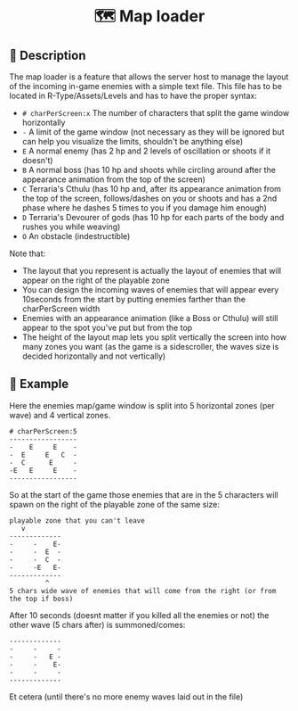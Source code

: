 # <p align="center">🗺️ Map loader</p>

## 🔎 Description

The map loader is a feature that allows the server host to manage the layout of the incoming in-game enemies with a simple text file.
This file has to be located in R-Type/Assets/Levels and has to have the proper syntax:
- `# charPerScreen:x`
The number of characters that split the game window horizontally
- `-`
A limit of the game window (not necessary as they will be ignored but can help you visualize the limits, shouldn't be anything else)
- `E`
A normal enemy (has 2 hp and 2 levels of oscillation or shoots if it doesn't)
- `B`
A normal boss (has 10 hp and shoots while circling around after the appearance animation from the top of the screen)
- `C`
Terraria's Cthulu (has 10 hp and, after its appearance animation from the top of the screen, follows/dashes on you or shoots and has a 2nd phase where he dashes 5 times to you if you damage him enough)
- `D`
Terraria's Devourer of gods (has 10 hp for each parts of the body and rushes you while weaving)
- `O`
An obstacle (indestructible)

Note that:
- The layout that you represent is actually the layout of enemies that will appear on the right of the playable zone
- You can design the incoming waves of enemies that will appear every 10seconds from the start by putting enemies farther than the charPerScreen width
- Enemies with an appearance animation (like a Boss or Cthulu) will still appear to the spot you've put but from the top
- The height of the layout map lets you split vertically the screen into how many zones you want (as the game is a sidescroller, the waves size is decided horizontally and not vertically)

## 📍 Example

Here the enemies map/game window is split into 5 horizontal zones (per wave) and 4 vertical zones.
```
# charPerScreen:5
-----------------
-    E     E    -
-  E     E   C  -
-  C      E     -
-E   E     E    -
-----------------
```
So at the start of the game those enemies that are in the 5 characters will spawn on the right of the playable zone of the same size:
```
playable zone that you can't leave
   v
-------------
-     -    E-
-     -  E  -
-     -  C  -
-     -E   E-
-------------
         ^
5 chars wide wave of enemies that will come from the right (or from the top if boss)
```
After 10 seconds (doesnt matter if you killed all the enemies or not) the other wave (5 chars after) is summoned/comes:
```
-------------
-     -     -
-     -   E -
-     -    E-
-     -     -
-------------
```
Et cetera (until there's no more enemy waves laid out in the file)